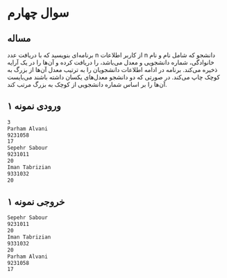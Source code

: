 # سوال چهارم
## مساله
برنامه‌ای بنویسید که با دریافت عدد n از کاربر اطلاعات n دانشجو که شامل نام و نام خانوادگی، شماره دانشجویی و معدل می‌باشد، را دریافت کرده و آن‌ها را در یک آرایه ذخیره می‌کند. برنامه در ادامه اطلاعات دانشجویان را به ترتیب معدل آن‌ها از بزرگ به کوچک چاپ می‌کند. در صورتی که دو دانشجو معدل‌های یکسان داشته باشند می‌بایست آن‌ها را بر اساس شماره دانشجویی از کوچک به بزرگ مرتب کند.

## ورودی نمونه ۱

```sh
3
Parham Alvani
9231058
17
Sepehr Sabour
9231011
20
Iman Tabrizian
9331032
20
```

## خروجی نمونه ۱

```sh
Sepehr Sabour
9231011
20
Iman Tabrizian
9331032
20
Parham Alvani
9231058
17
```

